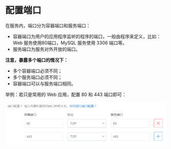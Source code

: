# 配置端口

在服务内，端口分为容器端口和服务端口：

* 容器端口为用户的应用程序监听的程序的端口，一般由程序来定义，比如：Web 服务使用80端口，MySQL 服务使用 3306 端口等。
* 服务端口为服务对外开放的端口。

**注意，暴露多个端口的情况下：**

* 多个容器端口必须不同；
* 多个服务端口必须不同；
* 容器端口可以与服务端口相同。

举例：若只是常用的 Web 应用，配置 80 和 443 端口即可：

![](../image/配置端口-举例.png)
